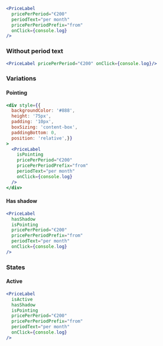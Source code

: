```jsx
<PriceLabel 
  pricePerPeriod="€200" 
  periodText="per month" 
  pricePerPeriodPrefix="from" 
  onClick={console.log}
/>
```

### Without period text

```jsx
<PriceLabel pricePerPeriod="€200" onClick={console.log}/>
```

### Variations

#### Pointing

```jsx
<div style={{
  backgroundColor: '#888',
  height: '75px',
  padding: '10px',
  boxSizing: 'content-box',
  paddingBottom: 0,
  position: 'relative',}}
>
  <PriceLabel 
    isPointing 
    pricePerPeriod="€200"
    pricePerPeriodPrefix="from"  
    periodText="per month" 
    onClick={console.log}
  />
</div>
```

#### Has shadow

```jsx
<PriceLabel 
  hasShadow
  isPointing 
  pricePerPeriod="€200"
  pricePerPeriodPrefix="from"  
  periodText="per month" 
  onClick={console.log}
/>
```

### States

#### Active

```jsx
<PriceLabel 
  isActive
  hasShadow
  isPointing 
  pricePerPeriod="€200"
  pricePerPeriodPrefix="from"  
  periodText="per month" 
  onClick={console.log}
/>
```